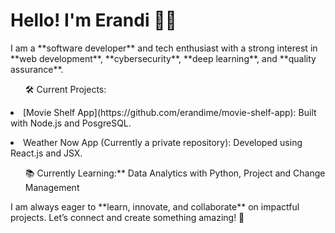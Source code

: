 <h1>Hello! I'm Erandi 👩‍💻</h1>
<p>I am a **software developer** and tech enthusiast with a strong interest in **web development**, **cybersecurity**, **deep learning**, and **quality assurance**.</p>

<ul>🛠️ Current Projects:</ul>
<li>[Movie Shelf App](https://github.com/erandime/movie-shelf-app): Built with Node.js and PosgreSQL.</p>
<li>Weather Now App (Currently a private repository): Developed using React.js and JSX.</p>
<ul>📚 Currently Learning:** Data Analytics with Python, Project and Change Management</ul>  

<p>I am always eager to **learn, innovate, and collaborate** on impactful projects. Let’s connect and create something amazing! 🚀</p>
